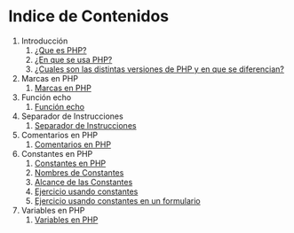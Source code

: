 # Indice de Contenidos

1. Introducción
    1. [¿Que es PHP? ](introduccion/que_es_php.md)
    2. [¿En que se usa PHP?](introduccion/sen_que_se_usa_php.md)
    3. [¿Cuales son las distintas versiones de PHP y en que se diferencian?](introduccion/versiones_php.md)
2. Marcas en PHP
    1. [Marcas en PHP](marcas/marcas_en_php.md)
3. Función echo
    1. [Función echo](funcion-echo/funcion_echo_en_php.md)
4. Separador de Instrucciones
    1. [Separador de Instrucciones](separador-intrucciones/separador_intrucciones_php.md)
5. Comentarios en PHP
    1. [Comentarios en PHP](comentarios/comentarios_php.md)
6. Constantes en PHP
    1. [Constantes en PHP](constantes/constantes_php.md)
    2. [Nombres de Constantes](constantes/nombres_de_constantes.md)
    3. [Alcance de las Constantes](constantes/alcance_de_constante.md)
    4. [Ejercicio usando constantes](ejercicios/ejercicio_01.md)
    4. [Ejercicio usando constantes en un formulario](ejercicios/ejercicio_02.md)
7. Variables en PHP
    1. [Variables en PHP](variables/variables_php.md)
